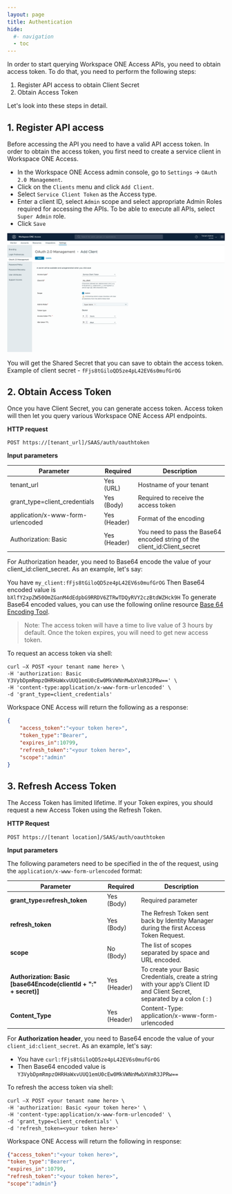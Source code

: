 ```yaml
---
layout: page
title: Authentication
hide:
  #- navigation
  - toc
---
```


In order to start querying Workspace ONE Access APIs, you need to obtain access token. To do that, you need to perform the following steps:

1. Register API access to obtain Client Secret
2. Obtain Access Token

Let's look into these steps in detail.

## 1. Register API access

Before accessing the API you need to have a valid API access token. In order to obtain the access token, you first need to create a service client in Workspace ONE Access.

* In the Workspace ONE Access admin console, go to `Settings` -> `OAuth 2.0 Management`.  
* Click on the `Clients` menu and click `Add Client`.
* Select `Service Client Token` as the Access type.  
* Enter a client ID, select `Admin` scope and select appropriate Admin Roles required for accessing the APIs. To be able to execute all APIs, select `Super Admin` role.  
* Click `Save`

![OAuth2.0 Management Interface](359761764-cfff9bb8-0686-44db-8f64-8236dfe17b30.png)

You will get the Shared Secret that you can save to obtain the access token.  
Example of client secret - `fFjs8tGiloQD5ze4pL42EV6s0mufGrOG`

## 2. Obtain Access Token

Once you have Client Secret, you can generate access token. Access token will then let you query various Workspace ONE Access API endpoints.

**HTTP request**

```
POST https://[tenant_url]/SAAS/auth/oauthtoken
```

**Input parameters**

| Parameter                         | Required     | Description                                                               |
|-----------------------------------|--------------|---------------------------------------------------------------------------|
| tenant_url                        | Yes (URL)    | Hostname of your tenant                                                   |
| grant_type=client_credentials     | Yes (Body)   | Required to receive the access token                                      |
| application/x-www-form-urlencoded | Yes (Header) | Format of the encoding                                                    |
| Authorization: Basic              | Yes (Header) | You need to pass the Base64 encoded string of the client_id:Client_secret |

For Authorization header, you need to Base64 encode the value of your client_id:client_secret. As an example, let's say:

You have `my_client:fFjs8tGiloQD5ze4pL42EV6s0mufGrOG`
Then Base64 encoded value is `bXlfY2xpZW50OmZGanM4dEdpbG9RRDV6ZTRwTDQyRVY2czBtdWZHck9H`
To generate Base64 encoded values, you can use the following online resource [Base 64 Encoding Tool](https://www.base64encode.org/).

> Note: The access token will have a time to live value of 3 hours by default. Once the token expires, you will need to get new access token.

To request an access token via shell:

```shell
curl –X POST <your tenant name here> \
-H 'authorization: Basic Y3VybDpmRmpzOHRHaWxvUUQ1emU0cEw0MkVWNnMwbXVmR3JPRw==' \
-H 'content-type:application/x-www-form-urlencoded' \
-d 'grant_type=client_credentials'
```

Workspace ONE Access will return the following as a response:

```json
{
    "access_token":"<your token here>",
    "token_type":"Bearer",
    "expires_in":10799,
    "refresh_token":"<your token here>",
    "scope":"admin"
}
```
## 3. Refresh Access Token

The Access Token has limited lifetime. If your Token expires, you should request a new Access Token using the Refresh Token.

**HTTP Request**

`POST https://[tenant location]/SAAS/auth/oauthtoken`

**Input parameters**

The following parameters need to be specified in the of the request, using the `application/x-www-form-urlencoded` format:

| Parameter | Required | Description |
| --- | --- | --- |
| **grant_type=refresh_token** | Yes (Body) | Required parameter |
| **refresh_token** | Yes (Body) | The Refresh Token sent back by Identity Manager during the first Access Token Request. |
| **scope** | No (Body) | The list of scopes separated by space and URL encoded. |
| **Authorization: Basic [base64Encode(clientId + ":" + secret)]** | Yes (Header) | To create your Basic Credentials, create a string with your app’s Client ID and Client Secret, separated by a colon ( : ) |
| **Content_Type** | Yes (Header) | Content-Type: application/x-www-form-urlencoded |

For **Authorization header**, you need to Base64 encode the value of your `client_id:client_secret`. As an example, let's say:

* You have `curl:fFjs8tGiloQD5ze4pL42EV6s0mufGrOG`
* Then Base64 encoded value is `Y3VybDpmRmpzOHRHaWxvUUQ1emU0cEw0MkVWNnMwbXVmR3JPRw==`

To refresh the access token via shell:

```shell
curl –X POST <your tenant name here> \
-H 'authorization: Basic <your token here>' \
-H 'content-type:application/x-www-form-urlencoded' \
-d 'grant_type=client_credentials' \
-d 'refresh_token=<your token here>'
```

Workspace ONE Access will return the following in response:

```json
{"access_token":"<your token here>",
"token_type":"Bearer",
"expires_in":10799,
"refresh_token":"<your token here>",
"scope":"admin"}
```
